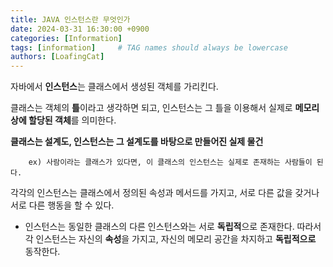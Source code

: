 ```yaml
---
title: JAVA 인스턴스란 무엇인가
date: 2024-03-31 16:30:00 +0900
categories: [Information]
tags: [information]     # TAG names should always be lowercase
authors: [LoafingCat]
---
```


자바에서 **인스턴스**는 클래스에서 생성된 객체를 가리킨다. 

클래스는 객체의 **틀**이라고 생각하면 되고, 인스턴스는 그 틀을 이용해서 실제로 **메모리 상에 할당된 객체**를 의미한다.

**클래스는 설계도, 인스턴스는 그 설계도를 바탕으로 만들어진 실제 물건**


        ex) 사람이라는 클래스가 있다면, 이 클래스의 인스턴스는 실제로 존재하는 사람들이 된다.

각각의 인스턴스는 클래스에서 정의된 속성과 메서드를 가지고, 서로 다른 값을 갖거나 서로 다른 행동을 할 수 있다.

- 인스턴스는 동일한 클래스의 다른 인스턴스와는 서로 **독립적**으로 존재한다. 따라서 각 인스턴스는 자신의 **속성**을 가지고, 자신의 메모리 공간을 차지하고 **독립적으로** 동작한다.